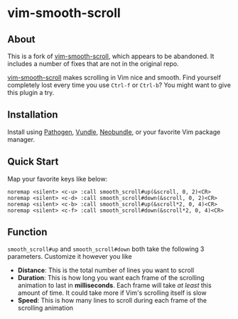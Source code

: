 # vim-smooth-scroll

## About
This is a fork of [vim-smooth-scroll], which appears to be abandoned.
It includes a number of fixes that are not in the original repo.

[vim-smooth-scroll] makes scrolling in Vim nice and smooth. Find yourself completely lost every time you use ```Ctrl-f``` or  ```Ctrl-b```? You might want to give this plugin a try.

## Installation
Install using [Pathogen], [Vundle], [Neobundle], or your favorite Vim package manager.

## Quick Start
Map your favorite keys like below:

```vim
noremap <silent> <c-u> :call smooth_scroll#up(&scroll, 0, 2)<CR>
noremap <silent> <c-d> :call smooth_scroll#down(&scroll, 0, 2)<CR>
noremap <silent> <c-b> :call smooth_scroll#up(&scroll*2, 0, 4)<CR>
noremap <silent> <c-f> :call smooth_scroll#down(&scroll*2, 0, 4)<CR>
```

## Function
```smooth_scroll#up``` and ```smooth_scroll#down``` both take the following 3 parameters. Customize it however you like
- __Distance__: This is the total number of lines you want to scroll
- __Duration__: This is how long you want each frame of the scrolling animation to last in __milliseconds__. Each frame will take _at least_ this amount of time. It could take more if Vim's scrolling itself is slow
- __Speed__: This is how many lines to scroll during each frame of the scrolling animation

[vim-smooth-scroll]:http://github.com/terryma/vim-smooth-scroll
[Pathogen]:http://github.com/tpope/vim-pathogen
[Vundle]:http://github.com/gmarik/vundle
[Neobundle]:http://github.com/Shougo/neobundle.vim
